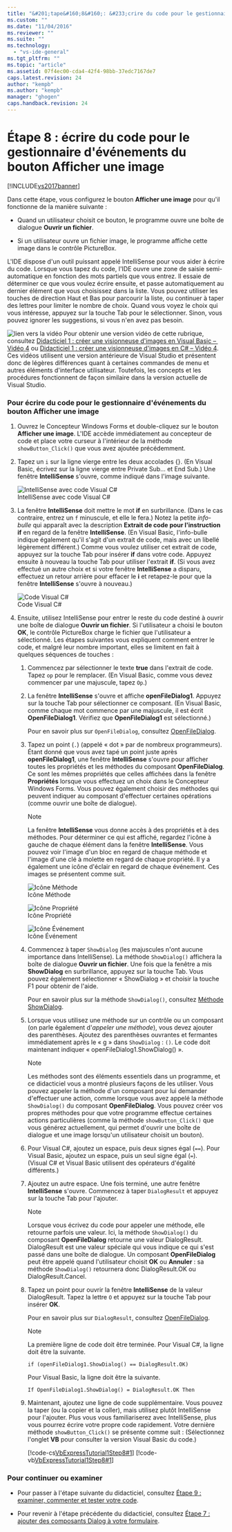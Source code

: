 ```yaml
---
title: "&#201;tape&#160;8&#160;: &#233;crire du code pour le gestionnaire d&#39;&#233;v&#233;nements du bouton Afficher une image | Microsoft Docs"
ms.custom: ""
ms.date: "11/04/2016"
ms.reviewer: ""
ms.suite: ""
ms.technology: 
  - "vs-ide-general"
ms.tgt_pltfrm: ""
ms.topic: "article"
ms.assetid: 07f4ec00-cda4-42f4-98bb-37edc7167de7
caps.latest.revision: 24
author: "kempb"
ms.author: "kempb"
manager: "ghogen"
caps.handback.revision: 24
---
```

# &#201;tape&#160;8&#160;: &#233;crire du code pour le gestionnaire d&#39;&#233;v&#233;nements du bouton Afficher une image
[!INCLUDE[vs2017banner](../code-quality/includes/vs2017banner.md)]

Dans cette étape, vous configurez le bouton **Afficher une image** pour qu'il fonctionne de la manière suivante :  
  
-   Quand un utilisateur choisit ce bouton, le programme ouvre une boîte de dialogue **Ouvrir un fichier**.  
  
-   Si un utilisateur ouvre un fichier image, le programme affiche cette image dans le contrôle PictureBox.  
  
 L'IDE dispose d'un outil puissant appelé IntelliSense pour vous aider à écrire du code.  Lorsque vous tapez du code, l'IDE ouvre une zone de saisie semi\-automatique en fonction des mots partiels que vous entrez.  Il essaie de déterminer ce que vous voulez écrire ensuite, et passe automatiquement au dernier élément que vous choisissez dans la liste.  Vous pouvez utiliser les touches de direction Haut et Bas pour parcourir la liste, ou continuer à taper des lettres pour limiter le nombre de choix.  Quand vous voyez le choix qui vous intéresse, appuyez sur la touche Tab pour le sélectionner.  Sinon, vous pouvez ignorer les suggestions, si vous n'en avez pas besoin.  
  
 ![lien vers la vidéo](../data-tools/media/playvideo.png "PlayVideo") Pour obtenir une version vidéo de cette rubrique, consultez [Didacticiel 1 : créer une visionneuse d'images en Visual Basic –  Vidéo 4](http://go.microsoft.com/fwlink/?LinkId=205215) ou [Didacticiel 1 : créer une visionneuse d'images en C\# – Vidéo 4](http://go.microsoft.com/fwlink/?LinkId=205203).  Ces vidéos utilisent une version antérieure de Visual Studio et présentent donc de légères différences quant à certaines commandes de menu et autres éléments d'interface utilisateur.  Toutefois, les concepts et les procédures fonctionnent de façon similaire dans la version actuelle de Visual Studio.  
  
### Pour écrire du code pour le gestionnaire d'événements du bouton Afficher une image  
  
1.  Ouvrez le Concepteur Windows Forms et double\-cliquez sur le bouton **Afficher une image**.  L'IDE accède immédiatement au concepteur de code et place votre curseur à l'intérieur de la méthode `showButton_Click()` que vous avez ajoutée précédemment.  
  
2.  Tapez un `i` sur la ligne vierge entre les deux accolades {}.  \(En Visual Basic, écrivez sur la ligne vierge entre Private Sub... et End Sub.\) Une fenêtre **IntelliSense** s'ouvre, comme indiqué dans l'image suivante.  
  
     ![IntelliSense avec code Visual C&#35;](../ide/media/express_ifintellisense.png "Express\_IfIntellisense")  
IntelliSense avec code Visual C\#  
  
3.  La fenêtre **IntelliSense** doit mettre le mot **if** en surbrillance.  \(Dans le cas contraire, entrez un `f` minuscule, et elle le fera.\) Notez la petite *info\-bulle* qui apparaît avec la description **Extrait de code pour l'instruction if** en regard de la fenêtre **IntelliSense**.  \(En Visual Basic, l'info\-bulle indique également qu'il s'agit d'un extrait de code, mais avec un libellé légèrement différent.\) Comme vous voulez utiliser cet extrait de code, appuyez sur la touche Tab pour insérer **if** dans votre code.  Appuyez ensuite à nouveau la touche Tab pour utiliser l'extrait **if**.  \(Si vous avez effectué un autre choix et si votre fenêtre **IntelliSense** a disparu, effectuez un retour arrière pour effacer le **i** et retapez\-le pour que la fenêtre **IntelliSense** s'ouvre à nouveau.\)  
  
     ![Code Visual C&#35;](../ide/media/express_highlighttrue.png "Express\_HighlightTrue")  
Code Visual C\#  
  
4.  Ensuite, utilisez IntelliSense pour entrer le reste du code destiné à ouvrir une boîte de dialogue **Ouvrir un fichier**.  Si l'utilisateur a choisi le bouton **OK**, le contrôle PictureBox charge le fichier que l'utilisateur a sélectionné.  Les étapes suivantes vous expliquent comment entrer le code, et malgré leur nombre important, elles se limitent en fait à quelques séquences de touches :  
  
    1.  Commencez par sélectionner le texte **true** dans l'extrait de code.  Tapez `op` pour le remplacer.  \(En Visual Basic, comme vous devez commencer par une majuscule, tapez `Op`.\)  
  
    2.  La fenêtre **IntelliSense** s'ouvre et affiche **openFileDialog1**.  Appuyez sur la touche Tab pour sélectionner ce composant.  \(En Visual Basic, comme chaque mot commence par une majuscule, il est écrit **OpenFileDialog1**.  Vérifiez que **OpenFileDialog1** est sélectionné.\)  
  
         Pour en savoir plus sur `OpenFileDialog`, consultez [OpenFileDialog](http://msdn.microsoft.com/library/system.windows.forms.openfiledialog.aspx).  
  
    3.  Tapez un point \(`.`\) \(appelé « dot » par de nombreux programmeurs\). Étant donné que vous avez tapé un point juste après **openFileDialog1**, une fenêtre **IntelliSense** s'ouvre pour afficher toutes les propriétés et les méthodes du composant **OpenFileDialog**.  Ce sont les mêmes propriétés que celles affichées dans la fenêtre **Propriétés** lorsque vous effectuez un choix dans le Concepteur Windows Forms.  Vous pouvez également choisir des méthodes qui peuvent indiquer au composant d'effectuer certaines opérations \(comme ouvrir une boîte de dialogue\).  
  
        > [!NOTE]
        >  La fenêtre **IntelliSense** vous donne accès à des propriétés et à des méthodes.  Pour déterminer ce qui est affiché, regardez l'icône à gauche de chaque élément dans la fenêtre **IntelliSense**.  Vous pouvez voir l'image d'un bloc en regard de chaque méthode et l'image d'une clé à molette en regard de chaque propriété.  Il y a également une icône d'éclair en regard de chaque événement.  Ces images se présentent comme suit.  
  
         ![Icône Méthode](../ide/media/express_iconmethod.png "Express\_IconMethod")  
Icône Méthode  
  
         ![Icône Propriété](../ide/media/express_iconproperty.png "Express\_IconProperty")  
Icône Propriété  
  
         ![Icône Événement](../ide/media/express_iconevent.png "Express\_IconEvent")  
Icône Événement  
  
    4.  Commencez à taper `ShowDialog` \(les majuscules n'ont aucune importance dans IntelliSense\).  La méthode `ShowDialog()` affichera la boîte de dialogue **Ouvrir un fichier**.  Une fois que la fenêtre a mis **ShowDialog** en surbrillance, appuyez sur la touche Tab.  Vous pouvez également sélectionner « ShowDialog » et choisir la touche F1 pour obtenir de l'aide.  
  
         Pour en savoir plus sur la méthode `ShowDialog()`, consultez [Méthode ShowDialog](http://msdn.microsoft.com/library/c7ykbedk.aspx).  
  
    5.  Lorsque vous utilisez une méthode sur un contrôle ou un composant \(on parle également d'*appeler une méthode*\), vous devez ajouter des parenthèses.  Ajoutez des parenthèses ouvrantes et fermantes immédiatement après le « g » dans `ShowDialog` : `()`. Le code doit maintenant indiquer « openFileDialog1.ShowDialog\(\) ».  
  
        > [!NOTE]
        >  Les méthodes sont des éléments essentiels dans un programme, et ce didacticiel vous a montré plusieurs façons de les utiliser.  Vous pouvez appeler la méthode d'un composant pour lui demander d'effectuer une action, comme lorsque vous avez appelé la méthode `ShowDialog()` du composant **OpenFileDialog**.  Vous pouvez créer vos propres méthodes pour que votre programme effectue certaines actions particulières \(comme la méthode `showButton_Click()` que vous générez actuellement, qui permet d'ouvrir une boîte de dialogue et une image lorsqu'un utilisateur choisit un bouton\).  
  
    6.  Pour Visual C\#, ajoutez un espace, puis deux signes égal \(`==`\).  Pour Visual Basic, ajoutez un espace, puis un seul signe égal \(`=`\).  \(Visual C\# et Visual Basic utilisent des opérateurs d'égalité différents.\)  
  
    7.  Ajoutez un autre espace.  Une fois terminé, une autre fenêtre **IntelliSense** s'ouvre.  Commencez à taper `DialogResult` et appuyez sur la touche Tab pour l'ajouter.  
  
        > [!NOTE]
        >  Lorsque vous écrivez du code pour appeler une méthode, elle retourne parfois une valeur.  Ici, la méthode `ShowDialog()` du composant **OpenFileDialog** retourne une valeur DialogResult.  DialogResult est une valeur spéciale qui vous indique ce qui s'est passé dans une boîte de dialogue.  Un composant **OpenFileDialog** peut être appelé quand l'utilisateur choisit **OK** ou **Annuler** : sa méthode `ShowDialog()` retournera donc DialogResult.OK ou DialogResult.Cancel.  
  
    8.  Tapez un point pour ouvrir la fenêtre **IntelliSense** de la valeur DialogResult.  Tapez la lettre `O` et appuyez sur la touche Tab pour insérer **OK**.  
  
         Pour en savoir plus sur `DialogResult`, consultez [OpenFileDialog](http://msdn.microsoft.com/library/system.windows.forms.openfiledialog.aspx).  
  
        > [!NOTE]
        >  La première ligne de code doit être terminée.  Pour Visual C\#, la ligne doit être la suivante.  
        >   
        >  `if (openFileDialog1.ShowDialog() == DialogResult.OK)`  
        >   
        >  Pour Visual Basic, la ligne doit être la suivante.  
        >   
        >  `If OpenFileDialog1.ShowDialog() = DialogResult.OK Then`  
  
    9. Maintenant, ajoutez une ligne de code supplémentaire.  Vous pouvez la taper \(ou la copier et la coller\), mais utilisez plutôt IntelliSense pour l'ajouter.  Plus vous vous familiariserez avec IntelliSense, plus vous pourrez écrire votre propre code rapidement.  Votre dernière méthode `showButton_Click()` se présente comme suit :  \(Sélectionnez l'onglet **VB** pour consulter la version Visual Basic du code.\)  
  
         [!code-cs[VbExpressTutorial1Step8#1](../ide/codesnippet/CSharp/step-8-write-code-for-the-show-a-picture-button-event-handler_1.cs)]
         [!code-vb[VbExpressTutorial1Step8#1](../ide/codesnippet/VisualBasic/step-8-write-code-for-the-show-a-picture-button-event-handler_1.vb)]  
  
### Pour continuer ou examiner  
  
-   Pour passer à l'étape suivante du didacticiel, consultez [Étape 9 : examiner, commenter et tester votre code](../ide/step-9-review-comment-and-test-your-code.md).  
  
-   Pour revenir à l'étape précédente du didacticiel, consultez [Étape 7 : ajouter des composants Dialog à votre formulaire](../ide/step-7-add-dialog-components-to-your-form.md).